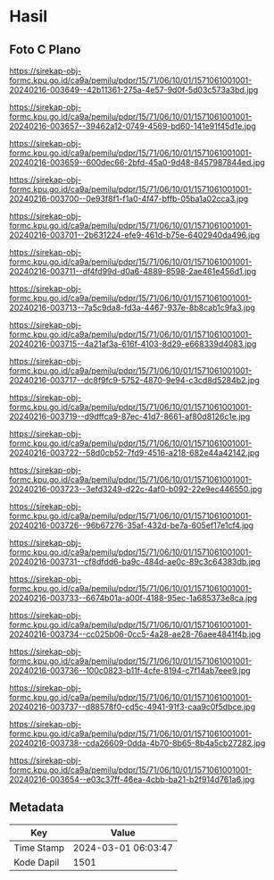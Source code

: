 # Hasil

## Foto C Plano

https://sirekap-obj-formc.kpu.go.id/ca9a/pemilu/pdpr/15/71/06/10/01/1571061001001-20240216-003649--42b11361-275a-4e57-9d0f-5d03c573a3bd.jpg

https://sirekap-obj-formc.kpu.go.id/ca9a/pemilu/pdpr/15/71/06/10/01/1571061001001-20240216-003657--39462a12-0749-4569-bd60-141e91f45d1e.jpg

https://sirekap-obj-formc.kpu.go.id/ca9a/pemilu/pdpr/15/71/06/10/01/1571061001001-20240216-003659--600dec66-2bfd-45a0-9d48-8457987844ed.jpg

https://sirekap-obj-formc.kpu.go.id/ca9a/pemilu/pdpr/15/71/06/10/01/1571061001001-20240216-003700--0e93f8f1-f1a0-4f47-bffb-05ba1a02cca3.jpg

https://sirekap-obj-formc.kpu.go.id/ca9a/pemilu/pdpr/15/71/06/10/01/1571061001001-20240216-003701--2b631224-efe9-461d-b75e-6402940da496.jpg

https://sirekap-obj-formc.kpu.go.id/ca9a/pemilu/pdpr/15/71/06/10/01/1571061001001-20240216-003711--df4fd99d-d0a6-4889-8598-2ae461e456d1.jpg

https://sirekap-obj-formc.kpu.go.id/ca9a/pemilu/pdpr/15/71/06/10/01/1571061001001-20240216-003713--7a5c9da8-fd3a-4467-937e-8b8cab1c9fa3.jpg

https://sirekap-obj-formc.kpu.go.id/ca9a/pemilu/pdpr/15/71/06/10/01/1571061001001-20240216-003715--4a21af3a-616f-4103-8d29-e668339d4083.jpg

https://sirekap-obj-formc.kpu.go.id/ca9a/pemilu/pdpr/15/71/06/10/01/1571061001001-20240216-003717--dc8f9fc9-5752-4870-9e94-c3cd8d5284b2.jpg

https://sirekap-obj-formc.kpu.go.id/ca9a/pemilu/pdpr/15/71/06/10/01/1571061001001-20240216-003719--d9dffca9-87ec-41d7-8661-af80d8126c1e.jpg

https://sirekap-obj-formc.kpu.go.id/ca9a/pemilu/pdpr/15/71/06/10/01/1571061001001-20240216-003722--58d0cb52-7fd9-4516-a218-682e44a42142.jpg

https://sirekap-obj-formc.kpu.go.id/ca9a/pemilu/pdpr/15/71/06/10/01/1571061001001-20240216-003723--3efd3249-d22c-4af0-b092-22e9ec446550.jpg

https://sirekap-obj-formc.kpu.go.id/ca9a/pemilu/pdpr/15/71/06/10/01/1571061001001-20240216-003726--96b67276-35af-432d-be7a-605ef17e1cf4.jpg

https://sirekap-obj-formc.kpu.go.id/ca9a/pemilu/pdpr/15/71/06/10/01/1571061001001-20240216-003731--cf8dfdd6-ba9c-484d-ae0c-89c3c64383db.jpg

https://sirekap-obj-formc.kpu.go.id/ca9a/pemilu/pdpr/15/71/06/10/01/1571061001001-20240216-003733--6674b01a-a00f-4188-95ec-1a685373e8ca.jpg

https://sirekap-obj-formc.kpu.go.id/ca9a/pemilu/pdpr/15/71/06/10/01/1571061001001-20240216-003734--cc025b06-0cc5-4a28-ae28-76aee4841f4b.jpg

https://sirekap-obj-formc.kpu.go.id/ca9a/pemilu/pdpr/15/71/06/10/01/1571061001001-20240216-003736--100c0823-b11f-4cfe-8194-c7f14ab7eee9.jpg

https://sirekap-obj-formc.kpu.go.id/ca9a/pemilu/pdpr/15/71/06/10/01/1571061001001-20240216-003737--d88578f0-cd5c-4941-91f3-caa9c0f5dbce.jpg

https://sirekap-obj-formc.kpu.go.id/ca9a/pemilu/pdpr/15/71/06/10/01/1571061001001-20240216-003738--cda26609-0dda-4b70-8b65-8b4a5cb27282.jpg

https://sirekap-obj-formc.kpu.go.id/ca9a/pemilu/pdpr/15/71/06/10/01/1571061001001-20240216-003654--e03c37ff-46ea-4cbb-ba21-b2f914d761a6.jpg


## Metadata

| Key        | Value               |
| ---------- | ------------------- |
| Time Stamp | 2024-03-01 06:03:47 |
| Kode Dapil | 1501                |



